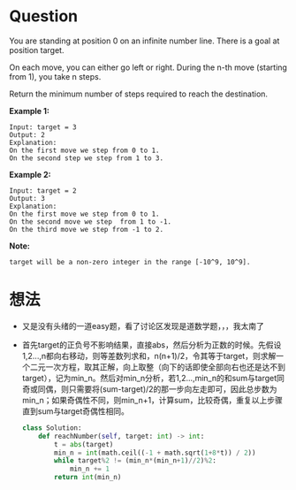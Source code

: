 # Question

You are standing at position 0 on an infinite number line. There is a goal at position target.

On each move, you can either go left or right. During the n-th move (starting from 1), you take n steps.

Return the minimum number of steps required to reach the destination.

**Example 1:**

    Input: target = 3
    Output: 2
    Explanation:
    On the first move we step from 0 to 1.
    On the second step we step from 1 to 3.

**Example 2:**

    Input: target = 2
    Output: 3
    Explanation:
    On the first move we step from 0 to 1.
    On the second move we step  from 1 to -1.
    On the third move we step from -1 to 2.

**Note:**

    target will be a non-zero integer in the range [-10^9, 10^9].

# 想法

* 又是没有头绪的一道easy题，看了讨论区发现是道数学题，，，我太南了
* 首先target的正负号不影响结果，直接abs，然后分析为正数的时候。先假设1,2...,n都向右移动，则等差数列求和，n(n+1)/2，令其等于target，则求解一个二元一次方程，取其正解，向上取整（向下的话即使全部向右也还是达不到target），记为min_n。然后对min_n分析，若1,2...,min_n的和sum与target同奇或同偶，则只需要将(sum-target)/2的那一步向左走即可，因此总步数为min_n；如果奇偶性不同，则min_n+1，计算sum，比较奇偶，重复以上步骤直到sum与target奇偶性相同。

    ```python
    class Solution:
        def reachNumber(self, target: int) -> int:
            t = abs(target)
            min_n = int(math.ceil((-1 + math.sqrt(1+8*t)) / 2))
            while target%2 != (min_n*(min_n+1)//2)%2:
                min_n += 1
            return int(min_n)
    ```
